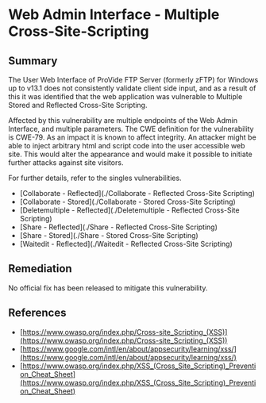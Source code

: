 # Web Admin Interface - Multiple Cross-Site-Scripting

## Summary

The User Web Interface of ProVide FTP Server (formerly zFTP) for Windows up to v13.1 does not consistently validate client side input, and as a result of this it was identified that the web application was vulnerable to Multiple Stored and Reflected Cross-Site Scripting.

Affected by this vulnerability are multiple endpoints of the Web Admin Interface, and multiple parameters. The CWE definition for the vulnerability is CWE-79. As an impact it is known to affect integrity. An attacker might be able to inject arbitrary html and script code into the user accessible web site. This would alter the appearance and would make it possible to initiate further attacks against site visitors.

For further details, refer to the singles vulnerabilities.

* [Collaborate - Reflected](./Collaborate - Reflected Cross-Site Scripting)
* [Collaborate - Stored](./Collaborate - Stored Cross-Site Scripting)
* [Deletemultiple - Reflected](./Deletemultiple - Reflected Cross-Site Scripting)
* [Share - Reflected](./Share - Reflected Cross-Site Scripting)
* [Share - Stored](./Share - Stored Cross-Site Scripting)
* [Waitedit - Reflected](./Waitedit - Reflected Cross-Site Scripting)

## Remediation

No official fix has been released to mitigate this vulnerability.

## References

* [https://www.owasp.org/index.php/Cross-site_Scripting_(XSS)](https://www.owasp.org/index.php/Cross-site_Scripting_(XSS)) 
* [https://www.google.com/intl/en/about/appsecurity/learning/xss/](https://www.google.com/intl/en/about/appsecurity/learning/xss/)
* [https://www.owasp.org/index.php/XSS_(Cross_Site_Scripting)_Prevention_Cheat_Sheet](https://www.owasp.org/index.php/XSS_(Cross_Site_Scripting)_Prevention_Cheat_Sheet) 
